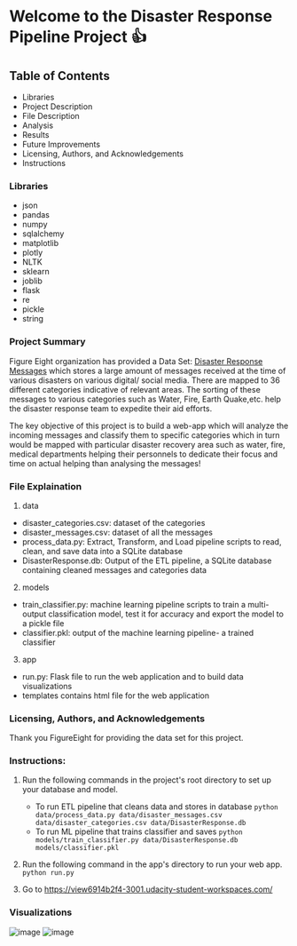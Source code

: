 # Welcome to the Disaster Response Pipeline Project :+1:

## Table of Contents
- Libraries
- Project Description
- File Description
- Analysis
- Results
- Future Improvements
- Licensing, Authors, and Acknowledgements
- Instructions

### Libraries
- json
- pandas
- numpy
- sqlalchemy
- matplotlib
- plotly
- NLTK
- sklearn
- joblib
- flask
- re
- pickle
- string

### Project Summary
Figure Eight organization has provided a Data Set: [Disaster Response Messages](https://www.figure-eight.com/dataset/combined-disaster-response-data/) which stores a large amount of messages received at the time of various disasters on various digital/ social media. There are mapped to 36 different categories indicative of relevant areas. The sorting of these messages to various categories such as Water, Fire, Earth Quake,etc. help the disaster response team to expedite their aid efforts.

The key objective of this project is to build a web-app which will analyze the incoming messages and classify them to specific categories which in turn would be mapped with particular disaster recovery area such as water, fire, medical departments helping their personnels to dedicate their focus and time on actual helping than analysing the messages! 

### File Explaination
1. data
- disaster_categories.csv: dataset of the categories
- disaster_messages.csv: dataset of all the messages
- process_data.py: Extract, Transform, and Load pipeline scripts to read, clean, and save data into a SQLite database
- DisasterResponse.db: Output of the ETL pipeline, a SQLite database containing cleaned messages and categories data
2. models
- train_classifier.py: machine learning pipeline scripts to train a multi-output classification model, test it for accuracy and export the model to a pickle file
- classifier.pkl: output of the machine learning pipeline-  a trained classifier
3. app
- run.py: Flask file to run the web application and to build data visualizations
- templates contains html file for the web application

### Licensing, Authors, and Acknowledgements
Thank you FigureEight for providing the data set for this project.

### Instructions:
1. Run the following commands in the project's root directory to set up your database and model.

    - To run ETL pipeline that cleans data and stores in database
        `python data/process_data.py data/disaster_messages.csv data/disaster_categories.csv data/DisasterResponse.db`
    - To run ML pipeline that trains classifier and saves
        `python models/train_classifier.py data/DisasterResponse.db models/classifier.pkl`

2. Run the following command in the app's directory to run your web app.
    `python run.py`

3. Go to https://view6914b2f4-3001.udacity-student-workspaces.com/

### Visualizations

![image](https://user-images.githubusercontent.com/55913278/69903961-6eb48c80-13c6-11ea-9e5f-2f8f0d860e9c.png)
![image](https://user-images.githubusercontent.com/55913278/69903996-f0a4b580-13c6-11ea-9162-ef95f53ae5a1.png)

